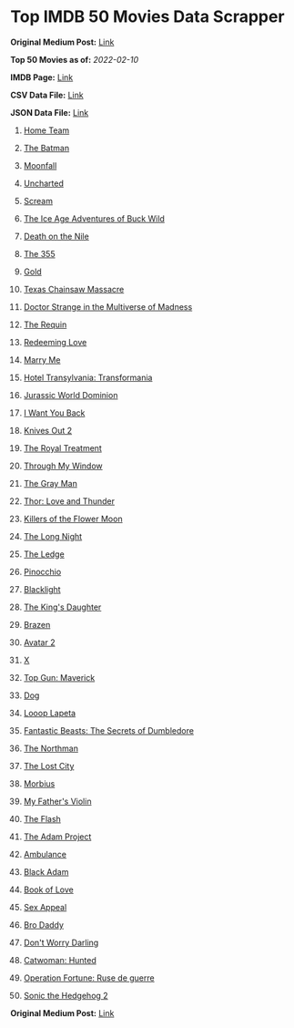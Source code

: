 # Top IMDB 50 Movies Data Scrapper

**Original Medium Post:** [Link](https://medium.com/@nishantsahoo/which-movie-should-i-watch-5c83a3c0f5b1) 

**Top 50 Movies as of:** _2022-02-10_

**IMDB Page:** [Link](http://www.imdb.com/search/title?release_date=2022,2022&title_type=feature)

**CSV Data File:** [Link](/Data/data.csv)

**JSON Data File:** [Link](/Data/data.json)

1. [Home Team](https://www.imdb.com/title/tt14592064/?ref_=adv_li_tt)

2. [The Batman](https://www.imdb.com/title/tt1877830/?ref_=adv_li_tt)

3. [Moonfall](https://www.imdb.com/title/tt5834426/?ref_=adv_li_tt)

4. [Uncharted](https://www.imdb.com/title/tt1464335/?ref_=adv_li_tt)

5. [Scream](https://www.imdb.com/title/tt11245972/?ref_=adv_li_tt)

6. [The Ice Age Adventures of Buck Wild](https://www.imdb.com/title/tt13634480/?ref_=adv_li_tt)

7. [Death on the Nile](https://www.imdb.com/title/tt7657566/?ref_=adv_li_tt)

8. [The 355](https://www.imdb.com/title/tt8356942/?ref_=adv_li_tt)

9. [Gold](https://www.imdb.com/title/tt6020800/?ref_=adv_li_tt)

10. [Texas Chainsaw Massacre](https://www.imdb.com/title/tt11755740/?ref_=adv_li_tt)

11. [Doctor Strange in the Multiverse of Madness](https://www.imdb.com/title/tt9419884/?ref_=adv_li_tt)

12. [The Requin](https://www.imdb.com/title/tt11348232/?ref_=adv_li_tt)

13. [Redeeming Love](https://www.imdb.com/title/tt11365186/?ref_=adv_li_tt)

14. [Marry Me](https://www.imdb.com/title/tt10223460/?ref_=adv_li_tt)

15. [Hotel Transylvania: Transformania](https://www.imdb.com/title/tt9848626/?ref_=adv_li_tt)

16. [Jurassic World Dominion](https://www.imdb.com/title/tt8041270/?ref_=adv_li_tt)

17. [I Want You Back](https://www.imdb.com/title/tt6462958/?ref_=adv_li_tt)

18. [Knives Out 2](https://www.imdb.com/title/tt11564570/?ref_=adv_li_tt)

19. [The Royal Treatment](https://www.imdb.com/title/tt13989030/?ref_=adv_li_tt)

20. [Through My Window](https://www.imdb.com/title/tt14463484/?ref_=adv_li_tt)

21. [The Gray Man](https://www.imdb.com/title/tt1649418/?ref_=adv_li_tt)

22. [Thor: Love and Thunder](https://www.imdb.com/title/tt10648342/?ref_=adv_li_tt)

23. [Killers of the Flower Moon](https://www.imdb.com/title/tt5537002/?ref_=adv_li_tt)

24. [The Long Night](https://www.imdb.com/title/tt10509906/?ref_=adv_li_tt)

25. [The Ledge](https://www.imdb.com/title/tt6805938/?ref_=adv_li_tt)

26. [Pinocchio](https://www.imdb.com/title/tt1488589/?ref_=adv_li_tt)

27. [Blacklight](https://www.imdb.com/title/tt14060094/?ref_=adv_li_tt)

28. [The King's Daughter](https://www.imdb.com/title/tt2328678/?ref_=adv_li_tt)

29. [Brazen](https://www.imdb.com/title/tt13978306/?ref_=adv_li_tt)

30. [Avatar 2](https://www.imdb.com/title/tt1630029/?ref_=adv_li_tt)

31. [X](https://www.imdb.com/title/tt13560574/?ref_=adv_li_tt)

32. [Top Gun: Maverick](https://www.imdb.com/title/tt1745960/?ref_=adv_li_tt)

33. [Dog](https://www.imdb.com/title/tt11252248/?ref_=adv_li_tt)

34. [Looop Lapeta](https://www.imdb.com/title/tt8907974/?ref_=adv_li_tt)

35. [Fantastic Beasts: The Secrets of Dumbledore](https://www.imdb.com/title/tt4123432/?ref_=adv_li_tt)

36. [The Northman](https://www.imdb.com/title/tt11138512/?ref_=adv_li_tt)

37. [The Lost City](https://www.imdb.com/title/tt13320622/?ref_=adv_li_tt)

38. [Morbius](https://www.imdb.com/title/tt5108870/?ref_=adv_li_tt)

39. [My Father's Violin](https://www.imdb.com/title/tt14369276/?ref_=adv_li_tt)

40. [The Flash](https://www.imdb.com/title/tt0439572/?ref_=adv_li_tt)

41. [The Adam Project](https://www.imdb.com/title/tt2463208/?ref_=adv_li_tt)

42. [Ambulance](https://www.imdb.com/title/tt4998632/?ref_=adv_li_tt)

43. [Black Adam](https://www.imdb.com/title/tt6443346/?ref_=adv_li_tt)

44. [Book of Love](https://www.imdb.com/title/tt14014068/?ref_=adv_li_tt)

45. [Sex Appeal](https://www.imdb.com/title/tt11203022/?ref_=adv_li_tt)

46. [Bro Daddy](https://www.imdb.com/title/tt14875116/?ref_=adv_li_tt)

47. [Don't Worry Darling](https://www.imdb.com/title/tt10731256/?ref_=adv_li_tt)

48. [Catwoman: Hunted](https://www.imdb.com/title/tt15248702/?ref_=adv_li_tt)

49. [Operation Fortune: Ruse de guerre](https://www.imdb.com/title/tt7985704/?ref_=adv_li_tt)

50. [Sonic the Hedgehog 2](https://www.imdb.com/title/tt12412888/?ref_=adv_li_tt)

**Original Medium Post:** [Link](https://medium.com/@nishantsahoo/which-movie-should-i-watch-5c83a3c0f5b1) 
